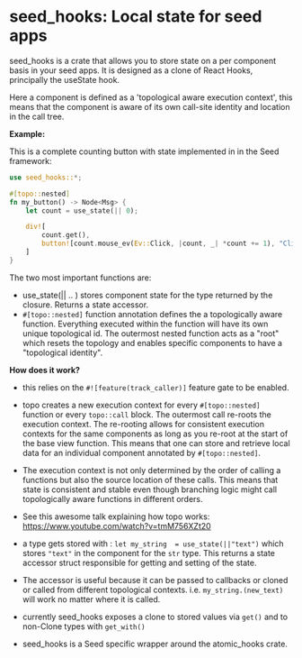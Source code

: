 # seed_hooks: Local state for seed apps

seed_hooks is a crate that allows you to store state on a per component basis in your seed apps.
It is designed as a clone of React Hooks, principally the useState hook.

Here a component is defined as a 'topological aware execution context', this 
means that the component is aware of its own call-site identity and location
in the call tree.

**Example:**

This is a complete counting button with state implemented in in the Seed framework:

```rust
use seed_hooks::*;

#[topo::nested]
fn my_button() -> Node<Msg> {
    let count = use_state(|| 0);

    div![
        count.get(),
        button![count.mouse_ev(Ev::Click, |count, _| *count += 1), "Click me"],
    ]
}
```

The two most important functions are:
 
* use_state(|| .. ) stores component state for the type returned by the closure. 
  Returns a state accessor. 
* `#[topo::nested]` function annotation defines the a topologically aware function. Everything 
  executed within the function will have its own unique topological id. The outermost nested function
  acts as a "root" which resets the topology and enables specific components to have
  a "topological identity".


**How does it work?**

- this relies on the `#![feature(track_caller)]` feature gate to be enabled.

- topo creates a new execution context for every `#[topo::nested]` function or every `topo::call` block. The outermost call
re-roots the execution context. The re-rooting allows for consistent 
execution contexts for the same components as long as you re-root at the start of the 
base view function. This means that one can store and retrieve local data for an 
individual component annotated by `#[topo::nested]`.

- The execution context is not only determined by the order of calling a  
functions but also the source location of these calls. This means that state is 
consistent and stable even though branching logic might call topologically 
aware functions in different orders.

- See this awesome talk explaining how topo works: https://www.youtube.com/watch?v=tmM756XZt20

- a type gets stored with : `let my_string  = use_state(||"text")` 
which stores `"text"` in the component for the `str` type. This returns a 
 state accessor struct responsible for getting and setting of the state.

- The accessor is useful because it can be passed to callbacks or cloned or called from 
different topological contexts. i.e. `my_string.(new_text)` will work no matter 
where it is called.

- currently seed_hooks exposes a clone to stored values via `get()` and to non-Clone types with `get_with()`

- seed_hooks is a Seed specific wrapper around the atomic_hooks crate.

